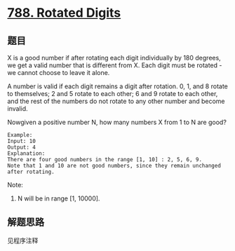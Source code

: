 # [788. Rotated Digits](https://leetcode.com/problems/rotated-digits/)

## 题目

X is a good number if after rotating each digit individually by 180 degrees, we get a valid number that is different from X. Each digit must be rotated - we cannot choose to leave it alone.

A number is valid if each digit remains a digit after rotation. 0, 1, and 8 rotate to themselves; 2 and 5 rotate to each other; 6 and 9 rotate to each other, and the rest of the numbers do not rotate to any other number and become invalid.

Nowgiven a positive number N, how many numbers X from 1 to N are good?

```text
Example:
Input: 10
Output: 4
Explanation:
There are four good numbers in the range [1, 10] : 2, 5, 6, 9.
Note that 1 and 10 are not good numbers, since they remain unchanged after rotating.
```

Note:

1. N will be in range [1, 10000].

## 解题思路

见程序注释
